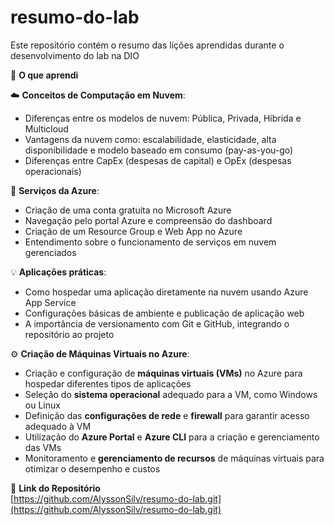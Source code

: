 # resumo-do-lab
Este repositório contém o resumo das lições aprendidas durante o desenvolvimento do lab na DIO

🧠 **O que aprendi**

☁️ **Conceitos de Computação em Nuvem**:
- Diferenças entre os modelos de nuvem: Pública, Privada, Híbrida e Multicloud
- Vantagens da nuvem como: escalabilidade, elasticidade, alta disponibilidade e modelo baseado em consumo (pay-as-you-go)
- Diferenças entre CapEx (despesas de capital) e OpEx (despesas operacionais)

🔧 **Serviços da Azure**:
- Criação de uma conta gratuita no Microsoft Azure
- Navegação pelo portal Azure e compreensão do dashboard
- Criação de um Resource Group e Web App no Azure
- Entendimento sobre o funcionamento de serviços em nuvem gerenciados

💡 **Aplicações práticas**:
- Como hospedar uma aplicação diretamente na nuvem usando Azure App Service
- Configurações básicas de ambiente e publicação de aplicação web
- A importância de versionamento com Git e GitHub, integrando o repositório ao projeto

⚙️ **Criação de Máquinas Virtuais no Azure**:
- Criação e configuração de **máquinas virtuais (VMs)** no Azure para hospedar diferentes tipos de aplicações
- Seleção do **sistema operacional** adequado para a VM, como Windows ou Linux
- Definição das **configurações de rede** e **firewall** para garantir acesso adequado à VM
- Utilização do **Azure Portal** e **Azure CLI** para a criação e gerenciamento das VMs
- Monitoramento e **gerenciamento de recursos** de máquinas virtuais para otimizar o desempenho e custos

📎 **Link do Repositório**  
[https://github.com/AlyssonSilv/resumo-do-lab.git](https://github.com/AlyssonSilv/resumo-do-lab.git)
